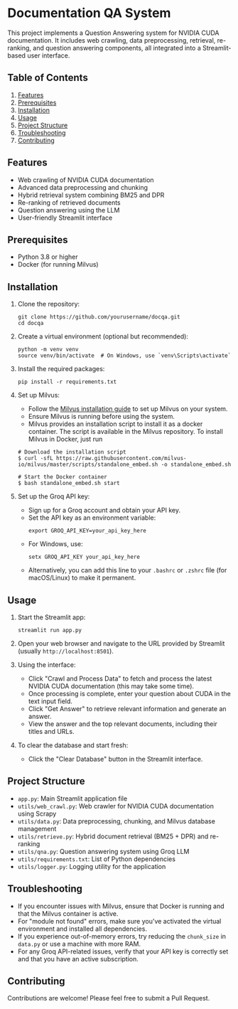 # Documentation QA System

This project implements a Question Answering system for NVIDIA CUDA documentation. It includes web crawling, data preprocessing, retrieval, re-ranking, and question answering components, all integrated into a Streamlit-based user interface.

## Table of Contents
1. [Features](#features)
2. [Prerequisites](#prerequisites)
3. [Installation](#installation)
4. [Usage](#usage)
5. [Project Structure](#project-structure)
6. [Troubleshooting](#troubleshooting)
7. [Contributing](#contributing)

## Features

- Web crawling of NVIDIA CUDA documentation
- Advanced data preprocessing and chunking
- Hybrid retrieval system combining BM25 and DPR
- Re-ranking of retrieved documents
- Question answering using the LLM
- User-friendly Streamlit interface

## Prerequisites

- Python 3.8 or higher
- Docker (for running Milvus)

## Installation

1. Clone the repository:
   ```
   git clone https://github.com/yourusername/docqa.git
   cd docqa
   ```

2. Create a virtual environment (optional but recommended):
   ```
   python -m venv venv
   source venv/bin/activate  # On Windows, use `venv\Scripts\activate`
   ```

3. Install the required packages:
   ```
   pip install -r requirements.txt
   ```

4. Set up Milvus:
   - Follow the [Milvus installation guide](https://milvus.io/docs/install_standalone-docker.md) to set up Milvus on your system.
   - Ensure Milvus is running before using the system.
   - Milvus provides an installation script to install it as a docker container. The script is available in the Milvus repository. To install Milvus in Docker, just run

   ```
   # Download the installation script
   $ curl -sfL https://raw.githubusercontent.com/milvus-io/milvus/master/scripts/standalone_embed.sh -o standalone_embed.sh

   # Start the Docker container
   $ bash standalone_embed.sh start
   ```

5. Set up the Groq API key:
   - Sign up for a Groq account and obtain your API key.
   - Set the API key as an environment variable:
     ```
     export GROQ_API_KEY=your_api_key_here
     ```
   - For Windows, use:
     ```
     setx GROQ_API_KEY your_api_key_here
     ```
   - Alternatively, you can add this line to your `.bashrc` or `.zshrc` file (for macOS/Linux) to make it permanent.
   

## Usage

1. Start the Streamlit app:
   ```
   streamlit run app.py
   ```

2. Open your web browser and navigate to the URL provided by Streamlit (usually `http://localhost:8501`).

3. Using the interface:
   - Click "Crawl and Process Data" to fetch and process the latest NVIDIA CUDA documentation (this may take some time).
   - Once processing is complete, enter your question about CUDA in the text input field.
   - Click "Get Answer" to retrieve relevant information and generate an answer.
   - View the answer and the top relevant documents, including their titles and URLs.

4. To clear the database and start fresh:
   - Click the "Clear Database" button in the Streamlit interface.

## Project Structure

- `app.py`: Main Streamlit application file
- `utils/web_crawl.py`: Web crawler for NVIDIA CUDA documentation using Scrapy
- `utils/data.py`: Data preprocessing, chunking, and Milvus database management
- `utils/retrieve.py`: Hybrid document retrieval (BM25 + DPR) and re-ranking
- `utils/qna.py`: Question answering system using Groq LLM
- `utils/requirements.txt`: List of Python dependencies
- `utils/logger.py`: Logging utility for the application

## Troubleshooting

- If you encounter issues with Milvus, ensure that Docker is running and that the Milvus container is active.
- For "module not found" errors, make sure you've activated the virtual environment and installed all dependencies.
- If you experience out-of-memory errors, try reducing the `chunk_size` in `data.py` or use a machine with more RAM.
- For any Groq API-related issues, verify that your API key is correctly set and that you have an active subscription.

## Contributing

Contributions are welcome! Please feel free to submit a Pull Request.

